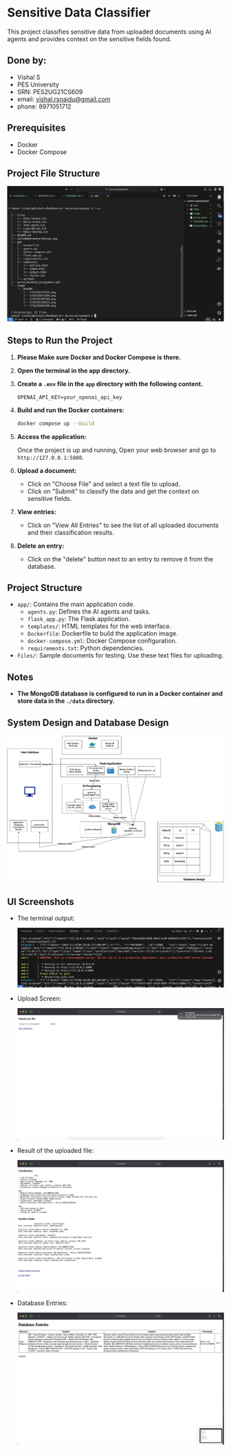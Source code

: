 # Sensitive Data Classifier

This project classifies sensitive data from uploaded documents using AI agents and provides context on the sensitive fields found.

## Done by:

- Vishal S
- PES University
- SRN: PES2UG21CS609
- email: vishal.rsnaidu@gmail.com
- phone: 8971051712

## Prerequisites

- Docker
- Docker Compose

## Project File Structure

![1732336029445](image/README/1732336029445.png)

## Steps to Run the Project

1. **Please Make sure Docker and Docker Compose is there.**
2. **Open the terminal in the app directory.**
3. **Create a `.env` file in the `app` directory with the following content.**

   ```env
   OPENAI_API_KEY=your_openai_api_key
   ```
4. **Build and run the Docker containers:**

   ```sh
   docker compose up --build
   ```
5. **Access the application:**

   Once the project is up and running,
   Open your web browser and go to `http://127.0.0.1:5000`.
6. **Upload a document:**

   - Click on "Choose File" and select a text file to upload.
   - Click on "Submit" to classify the data and get the context on sensitive fields.
7. **View entries:**

   - Click on "View All Entries" to see the list of all uploaded documents and their classification results.
8. **Delete an entry:**

   - Click on the "delete" button next to an entry to remove it from the database.

## Project Structure

- `app/`: Contains the main application code.
  - `agents.py`: Defines the AI agents and tasks.
  - `flask_app.py`: The Flask application.
  - `templates/`: HTML templates for the web interface.
  - `Dockerfile`: Dockerfile to build the application image.
  - `docker-compose.yml`: Docker Compose configuration.
  - `requirements.txt`: Python dependencies.
- `Files/`: Sample documents for testing. Use these text files for uploading.

## Notes
- **The MongoDB database is configured to run in a Docker container and store data in the `./data` directory.**

## System Design and Database Design

![1732335247555](image/README/1732335247555.png)

## UI Screenshots

- The terminal output:

  ![1732335945199](image/README/1732335945199.png)
- Upload Screen:

  ![1732335672384](image/README/1732335672384.png)
- Result of the uploaded file:

  ![1732335707369](image/README/1732335707369.png)
- Database Entries:

  ![1732335738312](image/README/1732335738312.png)
